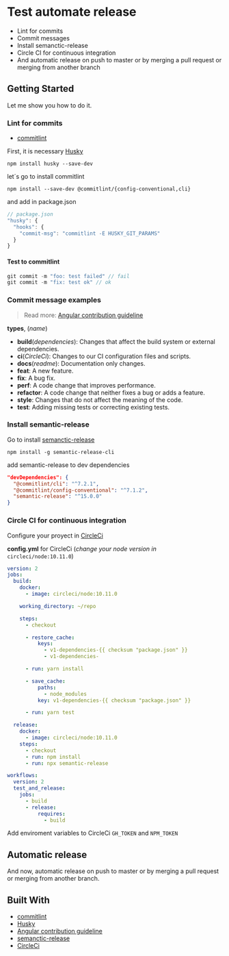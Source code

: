 # Test automate release

- Lint for commits
- Commit messages
- Install semanctic-release
- Circle CI for continuous integration
- And automatic release on push to master or by merging a pull request or merging from another branch

## Getting Started

Let me show you how to do it.

### Lint for commits

- [commitlint](https://github.com/marionebl/commitlint)

First, it is necessary [Husky](https://github.com/typicode/husky#readme)

```
npm install husky --save-dev
```

let´s go to install commitlint

```
npm install --save-dev @commitlint/{config-conventional,cli}
```

and add in package.json

```javascript
// package.json
"husky": {
  "hooks": {
    "commit-msg": "commitlint -E HUSKY_GIT_PARAMS"
  }
}
```

#### Test to commitlint

```javascript
git commit -m "foo: test failed" // fail
git commit -m "fix: test ok" // ok
```

### Commit message examples

> Read more: [Angular contribution guideline](https://github.com/angular/angular/blob/22b96b9/CONTRIBUTING.md#type)

**types**, (_name_)

- **build**(_dependencies_): Changes that affect the build system or external dependencies.
- **ci**(_CircleCi_): Changes to our CI configuration files and scripts.
- **docs**(_readme_): Documentation only changes.
- **feat**: A new feature.
- **fix**: A bug fix.
- **perf**: A code change that improves performance.
- **refactor**: A code change that neither fixes a bug or adds a feature.
- **style**: Changes that do not affect the meaning of the code.
- **test**: Adding missing tests or correcting existing tests.

### Install semantic-release

Go to install [semanctic-release](https://github.com/semantic-release/semantic-release)

`npm install -g semantic-release-cli`

add semantic-release to dev dependencies

```json
"devDependencies": {
  "@commitlint/cli": "^7.2.1",
  "@commitlint/config-conventional": "^7.1.2",
  "semantic-release": "^15.0.0"
}
```

### Circle CI for continuous integration

Configure your proyect in [CircleCi](https://circleci.com)

**config.yml** for CircleCi (_change your node version in_ `circleci/node:10.11.0`)

```yml
version: 2
jobs:
  build:
    docker:
      - image: circleci/node:10.11.0

    working_directory: ~/repo

    steps:
      - checkout

      - restore_cache:
          keys:
            - v1-dependencies-{{ checksum "package.json" }}
            - v1-dependencies-

      - run: yarn install

      - save_cache:
          paths:
            - node_modules
          key: v1-dependencies-{{ checksum "package.json" }}

      - run: yarn test

  release:
    docker:
      - image: circleci/node:10.11.0
    steps:
      - checkout
      - run: npm install
      - run: npx semantic-release

workflows:
  version: 2
  test_and_release:
    jobs:
      - build
      - release:
          requires:
            - build
```

Add enviroment variables to CircleCi `GH_TOKEN` and `NPM_TOKEN`

## Automatic release

And now, automatic release on push to master or by merging a pull request or merging from another branch.

## Built With

- [commitlint](https://github.com/marionebl/commitlint)
- [Husky](https://github.com/typicode/husky#readme)
- [Angular contribution guideline](https://github.com/angular/angular/blob/22b96b9/CONTRIBUTING.md#type)
- [semanctic-release](https://github.com/semantic-release/semantic-release)
- [CircleCi](https://circleci.com)
